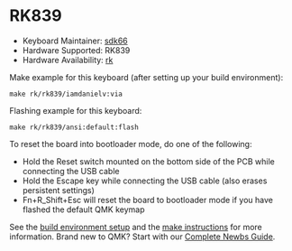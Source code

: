 # RK839

* Keyboard Maintainer: [sdk66](https://github.com/sdk66)
* Hardware Supported: RK839
* Hardware Availability: [rk](http://www.rkgaming.com)

Make example for this keyboard (after setting up your build environment):

    make rk/rk839/iamdanielv:via
        
Flashing example for this keyboard:

    make rk/rk839/ansi:default:flash

To reset the board into bootloader mode, do one of the following:

* Hold the Reset switch mounted on the bottom side of the PCB while connecting the USB cable
* Hold the Escape key while connecting the USB cable (also erases persistent settings)
* Fn+R_Shift+Esc will reset the board to bootloader mode if you have flashed the default QMK keymap

See the [build environment setup](https://docs.qmk.fm/#/getting_started_build_tools) and the [make instructions](https://docs.qmk.fm/#/getting_started_make_guide) for more information. Brand new to QMK? Start with our [Complete Newbs Guide](https://docs.qmk.fm/#/newbs).

